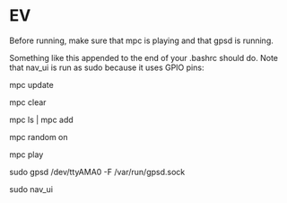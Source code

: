 # EV
Before running, make sure that mpc is playing and that gpsd is running.

Something like this appended to the end of your .bashrc should do. Note that nav_ui is run as sudo because it uses GPIO pins:

mpc update

mpc clear

mpc ls | mpc add

mpc random on

mpc play

sudo gpsd /dev/ttyAMA0 -F /var/run/gpsd.sock  

sudo nav_ui

